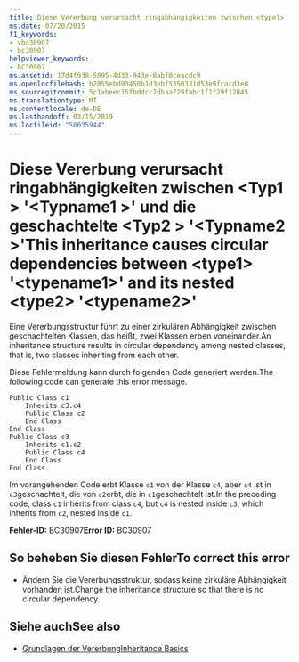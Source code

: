 ```yaml
---
title: Diese Vererbung verursacht ringabhängigkeiten zwischen <type1> '<typename1>' und die geschachtelte <type2> '<typename2>'
ms.date: 07/20/2015
f1_keywords:
- vbc30907
- bc30907
helpviewer_keywords:
- BC30907
ms.assetid: 17d4f938-5895-4d33-943e-8abf0ceacdc9
ms.openlocfilehash: b2855ebd93450b1d3ebf5350331d53e9fcacd3e0
ms.sourcegitcommit: 5c1abeec15fbddcc7dbaa729fabc1f1f29f12045
ms.translationtype: MT
ms.contentlocale: de-DE
ms.lasthandoff: 03/15/2019
ms.locfileid: "58035944"
---
```

# <a name="this-inheritance-causes-circular-dependencies-between-type1-typename1-and-its-nested-type2-typename2"></a><span data-ttu-id="adb58-102">Diese Vererbung verursacht ringabhängigkeiten zwischen \<Typ1 > '\<Typname1 >' und die geschachtelte \<Typ2 > '\<Typname2 >'</span><span class="sxs-lookup"><span data-stu-id="adb58-102">This inheritance causes circular dependencies between \<type1> '\<typename1>' and its nested \<type2> '\<typename2>'</span></span>
<span data-ttu-id="adb58-103">Eine Vererbungsstruktur führt zu einer zirkulären Abhängigkeit zwischen geschachtelten Klassen, das heißt, zwei Klassen erben voneinander.</span><span class="sxs-lookup"><span data-stu-id="adb58-103">An inheritance structure results in circular dependency among nested classes, that is, two classes inheriting from each other.</span></span>  
  
 <span data-ttu-id="adb58-104">Diese Fehlermeldung kann durch folgenden Code generiert werden.</span><span class="sxs-lookup"><span data-stu-id="adb58-104">The following code can generate this error message.</span></span>  
  
```  
Public Class c1  
    Inherits c3.c4  
    Public Class c2  
    End Class  
End Class  
Public Class c3  
    Inherits c1.c2  
    Public Class c4  
    End Class  
End Class  
```  
  
 <span data-ttu-id="adb58-105">Im vorangehenden Code erbt Klasse `c1` von der Klasse `c4`, aber `c4` ist in `c3`geschachtelt, die von `c2`erbt, die in `c1`geschachtelt ist.</span><span class="sxs-lookup"><span data-stu-id="adb58-105">In the preceding code, class `c1` inherits from class `c4`, but `c4` is nested inside `c3`, which inherits from `c2`, nested inside `c1`.</span></span>  
  
 <span data-ttu-id="adb58-106">**Fehler-ID:** BC30907</span><span class="sxs-lookup"><span data-stu-id="adb58-106">**Error ID:** BC30907</span></span>  
  
## <a name="to-correct-this-error"></a><span data-ttu-id="adb58-107">So beheben Sie diesen Fehler</span><span class="sxs-lookup"><span data-stu-id="adb58-107">To correct this error</span></span>  
  
-   <span data-ttu-id="adb58-108">Ändern Sie die Vererbungsstruktur, sodass keine zirkuläre Abhängigkeit vorhanden ist.</span><span class="sxs-lookup"><span data-stu-id="adb58-108">Change the inheritance structure so that there is no circular dependency.</span></span>  
  
## <a name="see-also"></a><span data-ttu-id="adb58-109">Siehe auch</span><span class="sxs-lookup"><span data-stu-id="adb58-109">See also</span></span>

- [<span data-ttu-id="adb58-110">Grundlagen der Vererbung</span><span class="sxs-lookup"><span data-stu-id="adb58-110">Inheritance Basics</span></span>](../../visual-basic/programming-guide/language-features/objects-and-classes/inheritance-basics.md)
